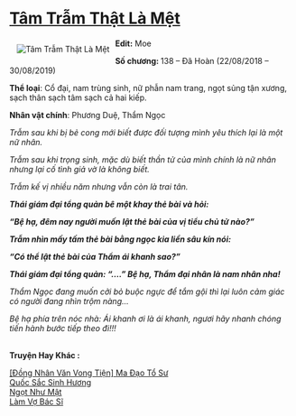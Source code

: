 <a href="https://utruyen.com/truyen/tam-tram-that-la-met/19530/" title="Tâm Trẫm Thật Là Mệt"><h1>Tâm Trẫm Thật Là Mệt</h1></a><div style="display:table"><img align="right" style="float: left; padding: 10px;" src="https://utruyen.com/images/story/200x260/tam-tram-that-la-met.jpg" alt="Tâm Trẫm Thật Là Mệt"><b>Edit:</b> Moe<p></p><b>Số chương: </b>138 – Đã Hoàn (22/08/2018 – 30/08/2019)<p></p><b>Thể loại</b>: Cổ đại, nam trùng sinh, nữ phẫn nam trang, ngọt sủng tận xương, sạch thân sạch tâm sạch cả hai kiếp.<p></p><b>Nhân vật chính</b>: Phương Duệ, Thẩm Ngọc<p></p><em>Trẫm sau khi bị bẻ cong mới biết được đối tượng mình yêu thích lại là một nữ nhân.</em><p></p><em>Trẫm sau khi trọng sinh, mặc dù biết thần tử của mình chính là nữ nhân nhưng lại cố tình giả vờ là không biết.</em><p></p><em>Trẫm kế vị nhiều năm nhưng vẫn còn là trai tân.</em><p></p><em>***</em><p></p><em>Thái giám đại tổng quản bê một khay thẻ bài và hỏi:</em><p></p><em>“Bệ hạ, đêm nay người muốn lật thẻ bài của vị tiểu chủ tử nào?”</em><p></p><em>Trẫm nhìn mấy tấm thẻ bài bằng ngọc kia liền sâu kín nói:</em><p></p><em>“Có thể lật thẻ bài của Thẩm ái khanh sao?”</em><p></p><em>Thái giám đại tổng quản: “….” Bệ hạ, Thẩm đại nhân là nam nhân nha!</em><p></p><em>***</em><p></p><em>Thẩm Ngọc đang muốn cởi bỏ buộc ngực để tắm gội thì lại luôn cảm giác có người đang nhìn trộm nàng…</em><p></p><em>Bệ hạ phía trên nóc nhà: Ái khanh ơi là ái khanh, ngươi hãy nhanh chóng tiến hành bước tiếp theo đi!!!</em></div><p><br><b>Truyện Hay Khác :</b></p><a href="https://utruyen.com/truyen/dong-nhan-van-vong-tien-ma-dao-to-su/19522/" alt="[Đồng Nhân Văn Vong Tiện] Ma Đạo Tổ Sư">[Đồng Nhân Văn Vong Tiện] Ma Đạo Tổ Sư</a><br/><a href="https://github.com/quanluxury/ngontinhhot/tree/master/truyenhay/17485/" alt="Quốc Sắc Sinh Hương">Quốc Sắc Sinh Hương</a><br/><a href="https://github.com/quanluxury/ngontinhhot/tree/master/truyenhay/19158/" alt="Ngọt Như Mật">Ngọt Như Mật</a><br/><a href="https://github.com/quanluxury/ngontinhhot/tree/master/truyenhay/19179/" alt="Làm Vợ Bác Sĩ">Làm Vợ Bác Sĩ</a><br/>